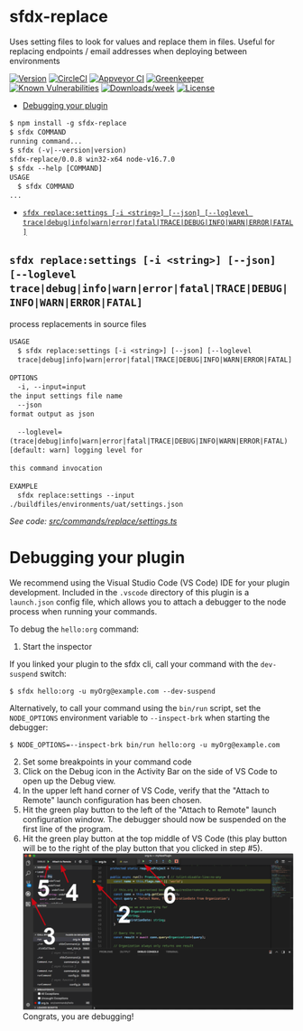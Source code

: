 sfdx-replace
============

Uses setting files to look for values and replace them in files. Useful for replacing endpoints / email addresses when deploying between environments

[![Version](https://img.shields.io/npm/v/sfdx-replace.svg)](https://npmjs.org/package/sfdx-replace)
[![CircleCI](https://circleci.com/gh/https://github.com/phil-apexology/sfdx-replace//tree/master.svg?style=shield)](https://circleci.com/gh/https://github.com/phil-apexology/sfdx-replace//tree/master)
[![Appveyor CI](https://ci.appveyor.com/api/projects/status/github/https://github.com/phil-apexology/sfdx-replace/?branch=master&svg=true)](https://ci.appveyor.com/project/heroku//branch/master)
[![Greenkeeper](https://badges.greenkeeper.io/https://github.com/phil-apexology/sfdx-replace/.svg)](https://greenkeeper.io/)
[![Known Vulnerabilities](https://snyk.io/test/github/https://github.com/phil-apexology/sfdx-replace//badge.svg)](https://snyk.io/test/github/https://github.com/phil-apexology/sfdx-replace/)
[![Downloads/week](https://img.shields.io/npm/dw/sfdx-replace.svg)](https://npmjs.org/package/sfdx-replace)
[![License](https://img.shields.io/npm/l/sfdx-replace.svg)](https://github.com/https://github.com/phil-apexology/sfdx-replace//blob/master/package.json)

<!-- toc -->
* [Debugging your plugin](#debugging-your-plugin)
<!-- tocstop -->
<!-- install -->
<!-- usage -->
```sh-session
$ npm install -g sfdx-replace
$ sfdx COMMAND
running command...
$ sfdx (-v|--version|version)
sfdx-replace/0.0.8 win32-x64 node-v16.7.0
$ sfdx --help [COMMAND]
USAGE
  $ sfdx COMMAND
...
```
<!-- usagestop -->
<!-- commands -->
* [`sfdx replace:settings [-i <string>] [--json] [--loglevel trace|debug|info|warn|error|fatal|TRACE|DEBUG|INFO|WARN|ERROR|FATAL]`](#sfdx-replacesettings--i-string---json---loglevel-tracedebuginfowarnerrorfataltracedebuginfowarnerrorfatal)

## `sfdx replace:settings [-i <string>] [--json] [--loglevel trace|debug|info|warn|error|fatal|TRACE|DEBUG|INFO|WARN|ERROR|FATAL]`

process replacements in source files

```
USAGE
  $ sfdx replace:settings [-i <string>] [--json] [--loglevel 
  trace|debug|info|warn|error|fatal|TRACE|DEBUG|INFO|WARN|ERROR|FATAL]

OPTIONS
  -i, --input=input                                                                 the input settings file name
  --json                                                                            format output as json

  --loglevel=(trace|debug|info|warn|error|fatal|TRACE|DEBUG|INFO|WARN|ERROR|FATAL)  [default: warn] logging level for
                                                                                    this command invocation

EXAMPLE
  sfdx replace:settings --input ./buildfiles/environments/uat/settings.json
```

_See code: [src/commands/replace/settings.ts](https://github.com/phil-apexology/sfdx-replace/blob/v0.0.8/src/commands/replace/settings.ts)_
<!-- commandsstop -->
<!-- debugging-your-plugin -->
# Debugging your plugin
We recommend using the Visual Studio Code (VS Code) IDE for your plugin development. Included in the `.vscode` directory of this plugin is a `launch.json` config file, which allows you to attach a debugger to the node process when running your commands.

To debug the `hello:org` command: 
1. Start the inspector
  
If you linked your plugin to the sfdx cli, call your command with the `dev-suspend` switch: 
```sh-session
$ sfdx hello:org -u myOrg@example.com --dev-suspend
```
  
Alternatively, to call your command using the `bin/run` script, set the `NODE_OPTIONS` environment variable to `--inspect-brk` when starting the debugger:
```sh-session
$ NODE_OPTIONS=--inspect-brk bin/run hello:org -u myOrg@example.com
```

2. Set some breakpoints in your command code
3. Click on the Debug icon in the Activity Bar on the side of VS Code to open up the Debug view.
4. In the upper left hand corner of VS Code, verify that the "Attach to Remote" launch configuration has been chosen.
5. Hit the green play button to the left of the "Attach to Remote" launch configuration window. The debugger should now be suspended on the first line of the program. 
6. Hit the green play button at the top middle of VS Code (this play button will be to the right of the play button that you clicked in step #5).
<br><img src=".images/vscodeScreenshot.png" width="480" height="278"><br>
Congrats, you are debugging!
